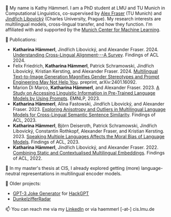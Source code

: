 👋 My name is Kathy Hämmerl. I am a PhD student at LMU and TU Munich in Computational Linguistics, co-supervised by [Alex Fraser](https://alexfraser.github.io/) (TU Munich) and [Jindřich Libovický](https://ufal.mff.cuni.cz/jindrich-libovicky) (Charles University, Prague).
My research interests are multilingual models, cross-lingual transfer, and how they function.
I'm affiliated with and supported by the [Munich Center for Machine Learning](https://mcml.ai).

📜 Publications:

- **Katharina Hämmerl**, Jindřich Libovický, and Alexander Fraser. 2024. [Understanding Cross-Lingual Alignment---A Survey](https://aclanthology.org/2024.findings-acl.649/). Findings of ACL 2024.
- Felix Friedrich, **Katharina Hämmerl**, Patrick Schramowski, Jindřich Libovický, Kristian Kersting, and Alexander Fraser. 2024. [Multilingual Text-to-Image Generation Magnifies Gender Stereotypes and Prompt Engineering May Not Help You](https://arxiv.org/abs/2401.16092.pdf). preprint, arXiv:2401.16092.
- Marion Di Marco, **Katharina Hämmerl**, and Alexander Fraser. 2023. [A Study on Accessing Linguistic Information in Pre-Trained Language Models by Using Prompts](https://aclanthology.org/2023.emnlp-main.454/). EMNLP, 2023.
- **Katharina Hämmerl**, Alina Fastowski, Jindřich Libovický, and Alexander Fraser. 2023.
  [Exploring Anisotropy and Outliers in Multilingual Language Models for Cross-Lingual Semantic Sentence Similarity](https://aclanthology.org/2023.findings-acl.439/).
  Findings of ACL, 2023.
- **Katharina Hämmerl**, Björn Deiseroth, Patrick Schramowski, Jindřich Libovický, Constantin Rothkopf, Alexander Fraser, and Kristian Kersting. 2023. [Speaking Multiple Languages Affects the Moral Bias of Language Models](https://aclanthology.org/2023.findings-acl.134/). Findings of ACL, 2023. 
- **Katharina Hämmerl**, Jindřich Libovický, and Alexander Fraser. 2022.
  [Combining Static and Contextualised Multilingual Embeddings](https://arxiv.org/abs/2203.09326). Findings of ACL, 2022.

🌱 In my master's thesis at CIS, I already explored getting (more) language-neutral representations in multilingual encoder models.

🚀 Older projects:

- [GPT-3 Joke Generator](https://docs.google.com/presentation/d/1k6V32qJbgYs6SI961M3MkPdEW4GE4nT1LP_GNIagWvs) for [HackGPT](https://www.meetup.com/Natural-Language-Processing-Understanding-NLP-NLU/events/276054436/)
- [DunkelzifferRadar](https://gitlab.gwdg.de/dunkelzifferradar)

📫 You can reach me via my [LinkedIn](https://www.linkedin.com/in/kat-haem/) or via haemmerl [-at-] cis.lmu.de

